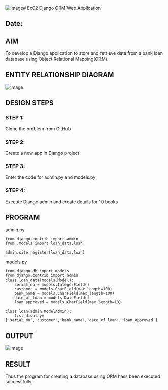![image](https://github.com/user-attachments/assets/b479af3b-b3c8-44d9-be65-96c296b809a8)# Ex02 Django ORM Web Application
## Date: 

## AIM
To develop a Django application to store and retrieve data from a bank loan database using Object Relational Mapping(ORM).

## ENTITY RELATIONSHIP DIAGRAM

![image](https://github.com/user-attachments/assets/f2aca451-c50d-403a-9ec6-fca5f947e244)

## DESIGN STEPS

### STEP 1:
Clone the problem from GitHub

### STEP 2:
Create a new app in Django project

### STEP 3:
Enter the code for admin.py and models.py

### STEP 4:
Execute Django admin and create details for 10 books

## PROGRAM
admin.py
```
from django.contrib import admin
from .models import loan_data,loan

admin.site.register(loan_data,loan)
```


models.py
```
from django.db import models
from django.contrib import admin
class loan_data(models.Model):
    serial_no = models.IntegerField()
    customer = models.CharField(max_length=100)
    bank_name = models.CharField(max_length=100)
    date_of_loan = models.DateField()
    loan_approved = models.CharField(max_length=10)

class loan(admin.ModelAdmin):
    list_display=['serial_no','customer','bank_name','date_of_loan','loan_approved']

```

## OUTPUT

![image](https://github.com/user-attachments/assets/edba4046-68ce-42f3-b35b-84e11a240d8f)


## RESULT
Thus the program for creating a database using ORM hass been executed successfully

